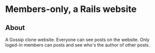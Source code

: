 # Members-only, a Rails website

## About

A Gossip clone website. Everyone can see posts on the website. Only loged-in members can posts and see who's the author of other posts.
